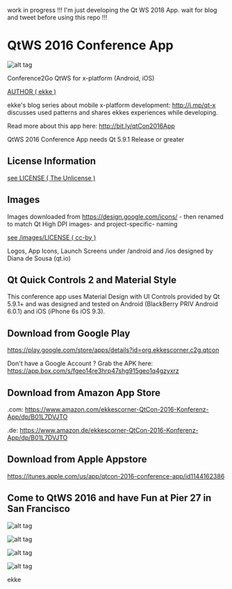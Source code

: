 work in progress !!! I'm just developing the Qt WS 2018 App. wait for blog and tweet before using this repo !!!

# QtWS 2016 Conference App
![alt tag](https://appbus.files.wordpress.com/2016/10/qtws16appicon-180x180.png  "QtWS 2016 App Logo")

Conference2Go QtWS for x-platform (Android, iOS)

[AUTHOR ( ekke )](AUTHOR.md)

ekke's blog series about mobile x-platform development: http://j.mp/qt-x discusses used patterns and shares ekkes experiences while developing.

Read more about this app here:
http://bit.ly/qtCon2016App

QtWS 2016 Conference App needs Qt 5.9.1 Release or greater

## License Information
[see LICENSE ( The Unlicense )](LICENSE)

## Images
Images downloaded from https://design.google.com/icons/ - then renamed to match Qt High DPI images- and project-specific- naming

[see /images/LICENSE ( cc-by )](images/LICENSE)

Logos, App Icons, Launch Screens under /android and /ios designed by
Diana de Sousa (qt.io)

## Qt Quick Controls 2 and Material Style
This conference app uses Material Design with UI Controls provided by Qt 5.9.1+ and was designed and tested on Android (BlackBerry PRIV Android 6.0.1) and iOS (iPhone 6s iOS 9.3).

## Download from Google Play
https://play.google.com/store/apps/details?id=org.ekkescorner.c2g.qtcon

Don't have a Google Account ? Grab the APK here: https://app.box.com/s/fgeo14re3hrp47shg915geo1q4gzyxrz

## Download from Amazon App Store
.com: https://www.amazon.com/ekkescorner-QtCon-2016-Konferenz-App/dp/B01L7DVJTO

.de: https://www.amazon.de/ekkescorner-QtCon-2016-Konferenz-App/dp/B01L7DVJTO

## Download from Apple Appstore
https://itunes.apple.com/us/app/qtcon-2016-conference-app/id1144162386

## Come to QtWS 2016 and have Fun at Pier 27 in San Francisco
![alt tag](https://appbus.files.wordpress.com/2016/08/01_venue.png  "QtWS 2016 Conference App at Pier 27 in San Francisco")

![alt tag](https://appbus.files.wordpress.com/2016/08/02_schedule.png  "QtWS 2016 Conference App - Schedule")

![alt tag](https://appbus.files.wordpress.com/2016/08/04_speakerlist.png  "QtWS 2016 Conference App - Speaker")

![alt tag](https://appbus.files.wordpress.com/2016/08/06_drawer.png  "QtWS 2016 Conference App - Drawer")

ekke

